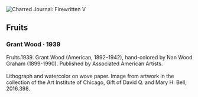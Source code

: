 <div class="artwork-of-the-day">
  <div class="container">
    <div class="img-wrapper">
      <img
        src="https://uploads1.wikiart.org/00378/images/grant-wood/gwood-fruits-aic.png!Large.png"
        alt="Charred Journal: Firewritten V" />
    </div>
    <div class="artwork-detail">
      <div class="artwork-origin"> 
        <h2 class="artwork-name">Fruits</h2>
        <h3 class="artist">
          Grant Wood
                    ·  1939
        </h3>
      </div>
      <p class="description">
        <span class="artwork-description-text ng-binding" ng-bind-html="viewModel.ArtworkOfTheDay.Description | unsafe">Fruits.1939. Grant Wood (American, 1892–1942), hand-colored by Nan Wood Graham (1899-1990). Published by Associated American Artists.<br><br>Lithograph and watercolor on wove paper. Image from artwork in the collection of the Art Institute of Chicago, Gift of David Q. and Mary H. Bell, 2016.398.</span>
                        <div class="text-shadow-container ng-hide" ng-show="showShadow"></div>
      </p>
    </div>
  </div>

</div>
